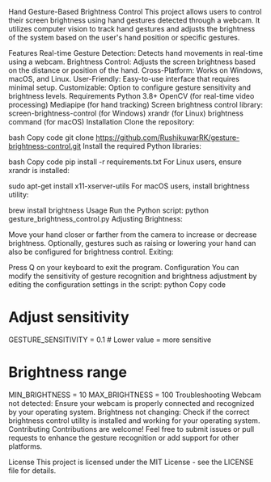 Hand Gesture-Based Brightness Control
This project allows users to control their screen brightness using hand gestures detected through a webcam. It utilizes computer vision to track hand gestures and adjusts the brightness of the system based on the user's hand position or specific gestures.

Features
Real-time Gesture Detection: Detects hand movements in real-time using a webcam.
Brightness Control: Adjusts the screen brightness based on the distance or position of the hand.
Cross-Platform: Works on Windows, macOS, and Linux.
User-Friendly: Easy-to-use interface that requires minimal setup.
Customizable: Option to configure gesture sensitivity and brightness levels.
Requirements
Python 3.8+
OpenCV (for real-time video processing)
Mediapipe (for hand tracking)
Screen brightness control library:
screen-brightness-control (for Windows)
xrandr (for Linux)
brightness command (for macOS)
Installation
Clone the repository:

bash
Copy code
git clone https://github.com/RushikuwarRK/gesture-brightness-control.git
Install the required Python libraries:

bash
Copy code
pip install -r requirements.txt
For Linux users, ensure xrandr is installed:

sudo apt-get install x11-xserver-utils
For macOS users, install brightness utility:

brew install brightness
Usage
Run the Python script:
python gesture_brightness_control.py
Adjusting Brightness:

Move your hand closer or farther from the camera to increase or decrease brightness.
Optionally, gestures such as raising or lowering your hand can also be configured for brightness control.
Exiting:

Press Q on your keyboard to exit the program.
Configuration
You can modify the sensitivity of gesture recognition and brightness adjustment by editing the configuration settings in the script:
python
Copy code
# Adjust sensitivity
GESTURE_SENSITIVITY = 0.1  # Lower value = more sensitive

# Brightness range
MIN_BRIGHTNESS = 10
MAX_BRIGHTNESS = 100
Troubleshooting
Webcam not detected: Ensure your webcam is properly connected and recognized by your operating system.
Brightness not changing: Check if the correct brightness control utility is installed and working for your operating system.
Contributing
Contributions are welcome! Feel free to submit issues or pull requests to enhance the gesture recognition or add support for other platforms.

License
This project is licensed under the MIT License - see the LICENSE file for details.

